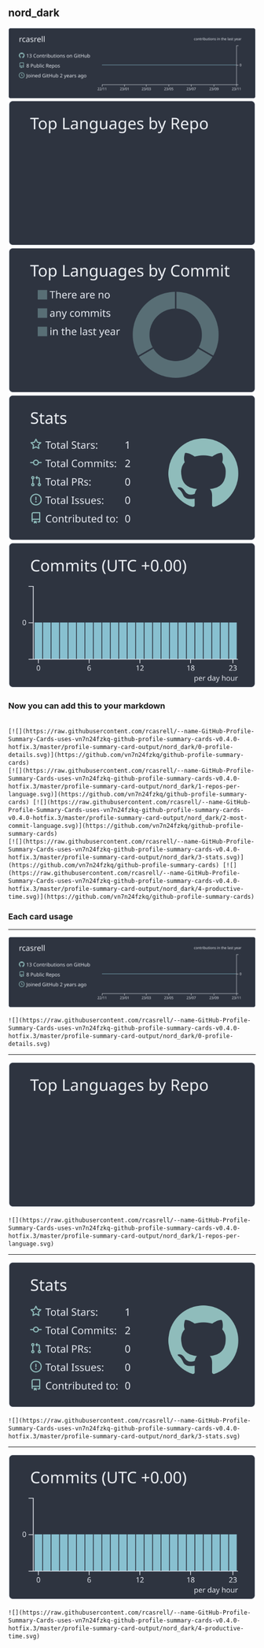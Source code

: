 ## nord_dark

[![](./0-profile-details.svg)](https://github.com/vn7n24fzkq/github-profile-summary-cards)
[![](./1-repos-per-language.svg)](https://github.com/vn7n24fzkq/github-profile-summary-cards) [![](./2-most-commit-language.svg)](https://github.com/vn7n24fzkq/github-profile-summary-cards)
[![](./3-stats.svg)](https://github.com/vn7n24fzkq/github-profile-summary-cards) [![](./4-productive-time.svg)](https://github.com/vn7n24fzkq/github-profile-summary-cards)
### Now you can add this to your markdown
```

[![](https://raw.githubusercontent.com/rcasrell/--name-GitHub-Profile-Summary-Cards-uses-vn7n24fzkq-github-profile-summary-cards-v0.4.0-hotfix.3/master/profile-summary-card-output/nord_dark/0-profile-details.svg)](https://github.com/vn7n24fzkq/github-profile-summary-cards)
[![](https://raw.githubusercontent.com/rcasrell/--name-GitHub-Profile-Summary-Cards-uses-vn7n24fzkq-github-profile-summary-cards-v0.4.0-hotfix.3/master/profile-summary-card-output/nord_dark/1-repos-per-language.svg)](https://github.com/vn7n24fzkq/github-profile-summary-cards) [![](https://raw.githubusercontent.com/rcasrell/--name-GitHub-Profile-Summary-Cards-uses-vn7n24fzkq-github-profile-summary-cards-v0.4.0-hotfix.3/master/profile-summary-card-output/nord_dark/2-most-commit-language.svg)](https://github.com/vn7n24fzkq/github-profile-summary-cards)
[![](https://raw.githubusercontent.com/rcasrell/--name-GitHub-Profile-Summary-Cards-uses-vn7n24fzkq-github-profile-summary-cards-v0.4.0-hotfix.3/master/profile-summary-card-output/nord_dark/3-stats.svg)](https://github.com/vn7n24fzkq/github-profile-summary-cards) [![](https://raw.githubusercontent.com/rcasrell/--name-GitHub-Profile-Summary-Cards-uses-vn7n24fzkq-github-profile-summary-cards-v0.4.0-hotfix.3/master/profile-summary-card-output/nord_dark/4-productive-time.svg)](https://github.com/vn7n24fzkq/github-profile-summary-cards)

```

### Each card usage
---

![](./0-profile-details.svg)

```
![](https://raw.githubusercontent.com/rcasrell/--name-GitHub-Profile-Summary-Cards-uses-vn7n24fzkq-github-profile-summary-cards-v0.4.0-hotfix.3/master/profile-summary-card-output/nord_dark/0-profile-details.svg)
```

    

---

![](./1-repos-per-language.svg)

```
![](https://raw.githubusercontent.com/rcasrell/--name-GitHub-Profile-Summary-Cards-uses-vn7n24fzkq-github-profile-summary-cards-v0.4.0-hotfix.3/master/profile-summary-card-output/nord_dark/1-repos-per-language.svg)
```

    

---

![](./3-stats.svg)

```
![](https://raw.githubusercontent.com/rcasrell/--name-GitHub-Profile-Summary-Cards-uses-vn7n24fzkq-github-profile-summary-cards-v0.4.0-hotfix.3/master/profile-summary-card-output/nord_dark/3-stats.svg)
```

    

---

![](./4-productive-time.svg)

```
![](https://raw.githubusercontent.com/rcasrell/--name-GitHub-Profile-Summary-Cards-uses-vn7n24fzkq-github-profile-summary-cards-v0.4.0-hotfix.3/master/profile-summary-card-output/nord_dark/4-productive-time.svg)
```

    
